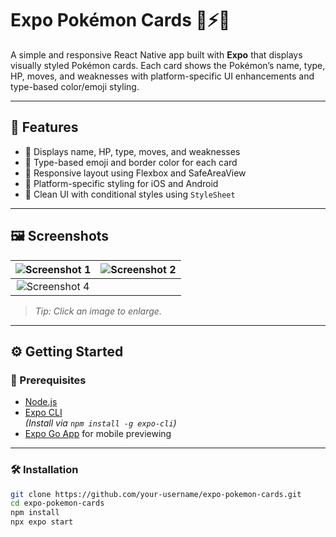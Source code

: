 # Expo Pokémon Cards 🧩⚡🔥

A simple and responsive React Native app built with **Expo** that displays visually styled Pokémon cards. Each card shows the Pokémon’s name, type, HP, moves, and weaknesses with platform-specific UI enhancements and type-based color/emoji styling.

---

## 📱 Features

- 🔹 Displays name, HP, type, moves, and weaknesses
- 🔹 Type-based emoji and border color for each card
- 🔹 Responsive layout using Flexbox and SafeAreaView
- 🔹 Platform-specific styling for iOS and Android
- 🔹 Clean UI with conditional styles using `StyleSheet`

---

## 🖼️ Screenshots

| ![Screenshot 1](https://github.com/user-attachments/assets/d1643c19-c520-4343-8c47-5d8e0fe9f0da) | ![Screenshot 2](https://github.com/user-attachments/assets/244a890f-1f12-416a-acb8-6d09b03e18e4) |
|:--:|:--:|
 ![Screenshot 4](https://github.com/user-attachments/assets/e04fa9dd-6733-4f70-a877-f827010781c2) |

> *Tip: Click an image to enlarge.*

---

## ⚙️ Getting Started

### 🔧 Prerequisites

- [Node.js](https://nodejs.org/)
- [Expo CLI](https://docs.expo.dev/get-started/installation/)  
  *(Install via `npm install -g expo-cli`)*
- [Expo Go App](https://expo.dev/client) for mobile previewing

---

### 🛠️ Installation

```bash
git clone https://github.com/your-username/expo-pokemon-cards.git
cd expo-pokemon-cards
npm install
npx expo start
